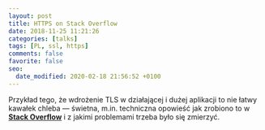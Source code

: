 ```yaml
---
layout: post
title: HTTPS on Stack Overflow
date: 2018-11-25 11:21:26
categories: [talks]
tags: [PL, ssl, https]
comments: false
favorite: false
seo:
  date_modified: 2020-02-18 21:56:52 +0100
---
```


Przykład tego, że wdrożenie TLS w działającej i dużej aplikacji to nie łatwy kawałek chleba — świetna, m.in. techniczna opowieść jak zrobiono to w <a href="https://nickcraver.com/blog/2017/05/22/https-on-stack-overflow/" target="_blank"><b>Stack Overflow</b></a> i z jakimi problemami trzeba było się zmierzyć.

